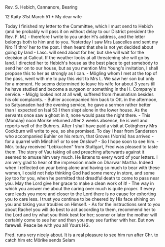Rev. S. Hebich, Cannanore, Bearing

12 Kaity 31st March 51
 <Monday>*
My dear wife

Today I finished my letter to the Committee, which I must send to Hebich (and he probably will pass it on without delay to our District president the Rev. F. M.) - therefore I write to you under H's address, and the letter belongs both to him and to you. Yesterday I saw Mrs Lascelles and sent my Nro 11 thro' her to the post. I then heard that she is not yet decided about going by land - Lasc. will send about for her, but she will wait for the decision at Calicut. If the weather looks at all threatening she will go by land. I directed her to Hebich's house as the best place to get somebody to send her on to our house, but as you mention Mrs Young's invitation, I shall propose this to her as strongly as I can. - Mögling whom I met at the top of the pass, went with me to pay this visit to Mrs L. We saw her son but only for a moment. He seems determined to leave his wife for about 3 years till he have studied and become a surgeon or something in the H. Company's service. - Möglg looked not at all well, suffered from rheumatism besides his old complaints. - Buhler accompanied him back to Ott. in the afternoon, so Satyanaden had the evening service, he gave a sermon rather better than I expected on Isai 53 I then slept alone in the lower house. As the servants once saw a ghost in it, none would pass the night there. - This (Monday) noon Mörike returned after 2 weeks absence, he is well and reports well of the Buhrers. After I shall have paid a visit at Cotirgherry Mrs Cockburn will write to you, so she promised. To day I hear from Sanderson who accompanied Buhler on his return, that Groves (Norris) has arrived - for a quarrel with Minchin? or to see Onslow? - So I hope soon to see him. - Mör. today received "Lebkuchen" from Stuttgart, Fred was pleased to taste them. The story of Vau taking oil and preaching afterwards against it seemed to amuse him very much. He listens to every word of your letters. I am very glad to hear of the impression made on Dharwar Martha. Indeed when I reflected on your being alone and having so much to bear with these women, I could not help thinking God had some mercy in store, and some joy too for you, when he permitted that dreadful death to come to pass near you. May the Lord give her grace to make a clean work of it! - The way in which you answer me about the caring over much is quite proper. If every care leads you more and closer to the Lord there is no cause for exhorting you to care less. I trust you continue to be cheered by His face shining on you and taking your troubles on Himself. - As for the instructions sent to you about Rachel you will do best to act according to them, recommend her to the Lord and try what you think best for her; sooner or later the mother will certainly come to see her and then you may see further with her. But now farewell. Peace be with you all!
 Yours HG.

Fred. runs very nicely about. It is a real pleasure to see him run after Chr. to catch him etc Mörike sends Selam

